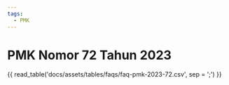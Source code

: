 ```yaml
---
tags:
  - PMK
---
```


# PMK Nomor 72 Tahun 2023

{{ read_table('docs/assets/tables/faqs/faq-pmk-2023-72.csv', sep = ';') }}

